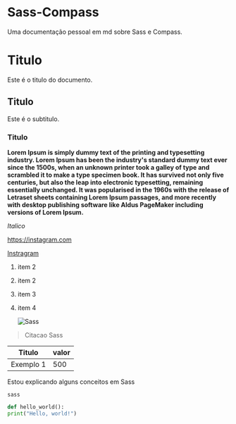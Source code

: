 # Sass-Compass
Uma documentação pessoal em md sobre Sass e Compass.

 # Titulo
 Este é o titulo do documento.
 ## Titulo
 Este é o subtitulo.
### Titulo
**Lorem Ipsum is simply dummy text of the printing and typesetting industry. Lorem Ipsum has been the industry's standard dummy text ever since the 1500s, when an unknown printer took a galley of type and scrambled it to make a type specimen book. It has survived not only five centuries, but also the leap into electronic typesetting, remaining essentially unchanged. It was popularised in the 1960s with the release of Letraset sheets containing Lorem Ipsum passages, and more recently with desktop publishing software like Aldus PageMaker including versions of Lorem Ipsum.**


*Italico*

<https://instagram.com>

[Instragram](https://instagram.com)


1. item 2
2. item 2
3. item 3
4. item 4

   ![Sass](https://www.google.com/url?sa=i&url=https%3A%2F%2Fpt.wikipedia.org%2Fwiki%2FSass_%2528linguagem_de_folhas_de_estilos%2529&psig=AOvVaw0EJjRQTltwh2gWXLvqQNP1&ust=1694972135250000&source=images&cd=vfe&opi=89978449&ved=0CBAQjRxqFwoTCJCXwrLVr4EDFQAAAAAdAAAAABAQ)

>Citacao Sass

Titulo | valor
---|---
Exemplo 1 | 500
Estou explicando alguns conceitos em Sass

 ```sass```

 ```python
def hello_world():
print("Hello, world!")
```
```sass





